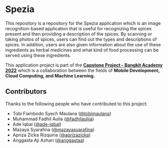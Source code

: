 # Spezia
This repository is a repository for the Spezia application which is an image recognition-based application that is useful for recognizing the spices present and then providing a description of the spices. 
By scanning or taking photos of spices, users can find out the types and descriptions of spices. In addition, users are also given information about the use of these ingredients as herbal medicines and what kind of food processing can be served using these ingredients.

This application project is part of the **[Capstone Project - Bangkit Academy 2022](https://grow.google/intl/id_id/bangkit/)** which is a collaboration between the fields of **Mobile Development, Cloud Computing, and Machine Learning.**

## Contributors

Thanks to the following people who have contributed to this project:

* Tobi Fiambodo Syech Maulana ([@tobimaulana](https://github.com/tobimaulana))
* Muhammad Fadhil Aulia ([@fadhilauliia](https://github.com/fadhilauliia))
* Ade Iqbal ([@ade-iqbal](https://github.com/ade-iqbal))
* Mazaya Syarafina ([@mazayasyarafina](https://github.com/mazayasyarafina))
* Apriza Zicka Rizquina ([@aprizazicka](https://github.com/aprizazicka))
* Anggasta Aji Azhari ([@anggastaa](https://github.com/anggastaa))
